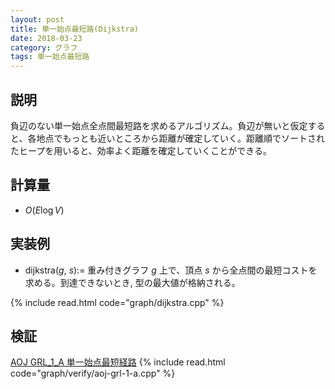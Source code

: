 ```yaml
---
layout: post
title: 単一始点最短路(Dijkstra)
date: 2018-03-23
category: グラフ
tags: 単一始点最短路
---
```


## 説明
負辺のない単一始点全点間最短路を求めるアルゴリズム。負辺が無いと仮定すると、各地点でもっとも近いところから距離が確定していく。距離順でソートされたヒープを用いると、効率よく距離を確定していくことができる。


## 計算量
* $O(E \log V)$

## 実装例

* dijkstra($g$, $s$):= 重み付きグラフ $g$ 上で、頂点 $s$ から全点間の最短コストを求める。到達できないとき, 型の最大値が格納される。

{% include read.html  code="graph/dijkstra.cpp" %}

## 検証

[AOJ GRL_1_A 単一始点最短経路](http://judge.u-aizu.ac.jp/onlinejudge/description.jsp?id=GRL_1_A&lang=jp)
{% include read.html code="graph/verify/aoj-grl-1-a.cpp" %}
